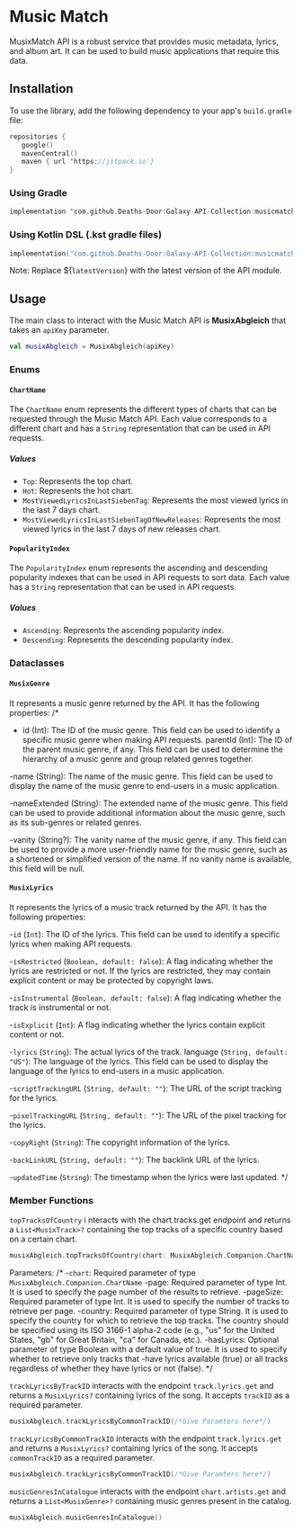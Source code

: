 # Music Match

MusixMatch API is a robust service that provides music metadata, lyrics, and album art. It can be used to build music applications that require this data.

## Installation

To use the library, add the following dependency to your app's `build.gradle` file:

```kotlin
repositories {
   google()
   mavenCentral()
   maven { url 'https://jitpack.io'}          
}
```

### Using Gradle

```kotlin
implementation 'com.github.Deaths-Door:Galaxy-API-Collection:musicmatch:${latestVersion}'
```

### Using Kotlin DSL (.kst gradle files)

```kotlin
implementation("com.github.Deaths-Door:Galaxy-API-Collection:musicmatch:${latestVersion}")
```

Note: Replace ${`latestVersion`} with the latest version of the API module.

## Usage 

The main class to interact with the Music Match API is **MusixAbgleich** that takes an `apiKey` parameter.

```kotlin
val musixAbgleich = MusixAbgleich(apiKey)
```

### Enums

#### `ChartName`

The `ChartName` enum represents the different types of charts that can be requested through the Music Match API. Each value corresponds to a different chart and has a `String` representation that can be used in API requests. 

##### Values

- `Top`: Represents the top chart.
- `Hot`: Represents the hot chart.
- `MostViewedLyricsInLastSiebenTag`: Represents the most viewed lyrics in the last 7 days chart.
- `MostViewedLyricsInLastSiebenTagOfNewReleases`: Represents the most viewed lyrics in the last 7 days of new releases chart.

#### `PopularityIndex`

The `PopularityIndex` enum represents the ascending and descending popularity indexes that can be used in API requests to sort data. Each value has a `String` representation that can be used in API requests.

##### Values

- `Ascending`: Represents the ascending popularity index.
- `Descending`: Represents the descending popularity index.


### Dataclasses

#### `MusixGenre`

It represents a music genre returned by the API. It has the following properties:
/*
- id (Int): The ID of the music genre. This field can be used to identify a specific music genre when making API requests.
parentId (Int): The ID of the parent music genre, if any. This field can be used to determine the hierarchy of a music genre and group related genres together.

-name (String): The name of the music genre. This field can be used to display the name of the music genre to end-users in a music application.

-nameExtended (String): The extended name of the music genre. This field can be used to provide additional information about the music genre, such as its sub-genres or related genres.

-vanity (String?): The vanity name of the music genre, if any. This field can be used to provide a more user-friendly name for the music genre, such as a shortened or simplified version of the name. If no vanity name is available, this field will be null.

#### `MusixLyrics` 
It represents the lyrics of a music track returned by the API. It has the following properties:


-`id` (`Int`): The ID of the lyrics. This field can be used to identify a specific lyrics when making API requests.

-`isRestricted` (`Boolean, default: false`): A flag indicating whether the lyrics are restricted or not. If the lyrics are restricted, they may contain explicit content or may be protected by copyright laws.

-`isInstrumental` (`Boolean, default: false`): A flag indicating whether the track is instrumental or not.

-`isExplicit` (`Int`): A flag indicating whether the lyrics contain explicit content or not.

-`lyrics` (`String`): The actual lyrics of the track.
language (`String, default: "US"`): The language of the lyrics. This field can be used to display the language of the lyrics to end-users in a music application.

-`scriptTrackingURL` (`String, default: ""`): The URL of the script tracking for the lyrics.

-`pixelTrackingURL` (`String, default: ""`): The URL of the pixel tracking for the lyrics.

-`copyRight` (`String`): The copyright information of the lyrics.

-`backLinkURL` (`String, default: ""`): The backlink URL of the lyrics.

-`updatedTime` (`String`): The timestamp when the lyrics were last updated.
*/
### Member Functions

`topTracksOfCountry` i nteracts with the chart.tracks.get endpoint and returns a `List<MusixTrack>?` containing the top tracks of a specific country based on a certain chart.

```kotlin
musixAbgleich.topTracksOfCountry(chart: MusixAbgleich.Companion.ChartName, page: Int, pageSize: Int, country: String, hasLyrics: Boolean): List<MusixTrack>?
```

Parameters:
/*
-`chart`: Required parameter of type `MusixAbgleich.Companion.ChartName`
-page: Required parameter of type Int. It is used to specify the page number of the results to retrieve.
-pageSize: Required parameter of type Int. It is used to specify the number of tracks to retrieve per page.
-country: Required parameter of type String. It is used to specify the country for which to retrieve the top tracks. The country should be specified using its ISO 3166-1 alpha-2 code (e.g., "us" for the United States, "gb" for Great Britain, "ca" for Canada, etc.).
-hasLyrics: Optional parameter of type Boolean with a default value of true. It is used to specify whether to retrieve only tracks that -have lyrics available (true) or all tracks regardless of whether they have lyrics or not (false).
*/



`trackLyricsByTrackID` interacts with the endpoint `track.lyrics.get` and returns a `MusixLyrics?` containing lyrics of the song. It accepts `trackID` as a required parameter.

```kotlin
musixAbgleich.trackLyricsByCommonTrackID(/*Give Paramters here*/) 
```

`trackLyricsByCommonTrackID` interacts with the endpoint `track.lyrics.get` and returns a `MusixLyrics?` containing lyrics of the song. It accepts `commonTrackID` as a required parameter.

```kotlin
musixAbgleich.trackLyricsByCommonTrackID(/*Give Paramters here*/) 
```

`musicGenresInCatalogue` interacts with the endpoint `chart.artists.get` and returns a `List<MusixGenre>?` containing music genres present in the catalog.

```kotlin
musixAbgleich.musicGenresInCatalogue() 
```